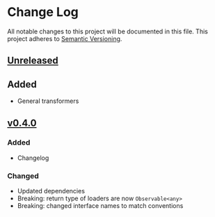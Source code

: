 # Change Log
All notable changes to this project will be documented in this file.
This project adheres to [Semantic Versioning](http://semver.org/).

## [Unreleased]
## Added
- General transformers

## [v0.4.0]
### Added
- Changelog

### Changed
- Updated dependencies
- Breaking: return type of loaders are now `Observable<any>`
- Breaking: changed interface names to match conventions


[Unreleased]: https://github.com/smartive/proc-that/compare/v0.4.0...master
[v0.4.0]: https://github.com/smartive/proc-that/compare/v0.3.2...v0.4.0
